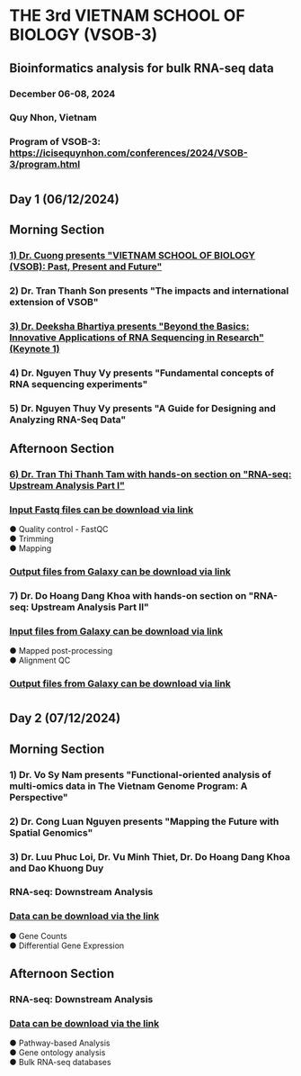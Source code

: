 # THE 3rd VIETNAM SCHOOL OF BIOLOGY (VSOB-3)
## Bioinformatics analysis for bulk RNA-seq data
### December 06-08, 2024 
### Quy Nhon, Vietnam
### Program of VSOB-3: https://icisequynhon.com/conferences/2024/VSOB-3/program.html

#
## Day 1 (06/12/2024)
## Morning Section
### [**1) Dr. Cuong presents "VIETNAM SCHOOL OF BIOLOGY (VSOB): Past, Present and Future"**](https://github.com/luuloi/VSOB3_bulk_RNA-seq/blob/d29ef639ea3bae0c557753d6c8d4ef70033b8224/Day1_20241206/VSOB-intro_Dr_Cuong.pdf)
### 2) Dr. Tran Thanh Son presents "The impacts and international extension of VSOB"
### [**3) Dr. Deeksha Bhartiya presents "Beyond the Basics: Innovative Applications of RNA Sequencing in Research" (Keynote 1)**](https://github.com/luuloi/VSOB3_bulk_RNA-seq/blob/d29ef639ea3bae0c557753d6c8d4ef70033b8224/Day1_20241206/)
### 4) Dr. Nguyen Thuy Vy presents "Fundamental concepts of RNA sequencing experiments"
### 5) Dr. Nguyen Thuy Vy presents "A Guide for Designing and Analyzing RNA-Seq Data"
## Afternoon Section
### [**6) Dr. Tran Thi Thanh Tam with hands-on section on "RNA-seq: Upstream Analysis Part I"**](https://github.com/luuloi/VSOB3_bulk_RNA-seq/blob/c85de92dedf1be0657ce446a7a05ef33513db356/Day1_20241206/03-VSOB3_RNA_seq_Upstream_Analysis_partI_Tam_Tran_part1.pdf)
### [**Input Fastq files can be download via link**](https://drive.google.com/drive/folders/14k-lzmrjOdmzaA2a6vyQZwnoL6i_ABEa?usp=sharing)
● Quality control - FastQC\
● Trimming\
● Mapping
### [**Output files from Galaxy can be download via link**](https://usegalaxy.org.au/u/tam-tran/h/rnasequpstreamtest)
### 7) Dr. Do Hoang Dang Khoa with hands-on section on "RNA-seq: Upstream Analysis Part II"
### [**Input files from Galaxy can be download via link**](https://usegalaxy.org.au/u/tam-tran/h/rnasequpstreamtest)
● Mapped post-processing\
● Alignment QC
### [**Output files from Galaxy can be download via link**](https://usegalaxy.org.au/published/history?id=06790bbe3b46aec0)
#
#
## Day 2 (07/12/2024)
## Morning Section
### 1) Dr. Vo Sy Nam presents "Functional-oriented analysis of multi-omics data in The Vietnam Genome Program: A Perspective"
### 2) Dr. Cong Luan Nguyen presents "Mapping the Future with Spatial Genomics"
### 3) Dr. Luu Phuc Loi, Dr. Vu Minh Thiet, Dr. Do Hoang Dang Khoa and Dao Khuong Duy
### RNA-seq: Downstream Analysis
### [**Data can be download via the link**](https://drive.google.com/drive/folders/18MYkREbWRh5JZLFii8jJQ7_4RfT8qa0z?usp=sharing)
● Gene Counts\
● Differential Gene Expression
## Afternoon Section
### RNA-seq: Downstream Analysis
### [**Data can be download via the link**](https://drive.google.com/drive/folders/18MYkREbWRh5JZLFii8jJQ7_4RfT8qa0z?usp=sharing)
● Pathway-based Analysis\
● Gene ontology analysis\
● Bulk RNA-seq databases

